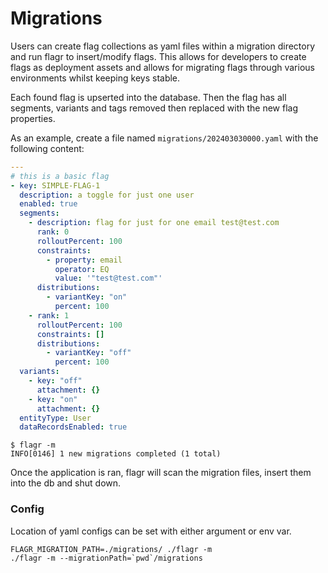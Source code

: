 # Migrations

Users can create flag collections as yaml files within a migration directory and run flagr to insert/modify flags. 
This allows for developers to create flags as deployment assets and allows for migrating flags through various environments whilst keeping keys stable.

Each found flag is upserted into the database. Then the flag has all segments, variants and tags removed then replaced with the new flag properties.

As an example, create a file named `migrations/202403030000.yaml` with the following content:
```yaml
---
# this is a basic flag
- key: SIMPLE-FLAG-1
  description: a toggle for just one user
  enabled: true
  segments:
    - description: flag for just for one email test@test.com
      rank: 0
      rolloutPercent: 100
      constraints:
        - property: email
          operator: EQ
          value: '"test@test.com"'
      distributions:
        - variantKey: "on"
          percent: 100
    - rank: 1
      rolloutPercent: 100
      constraints: []
      distributions:
        - variantKey: "off"
          percent: 100
  variants:
    - key: "off"
      attachment: {}
    - key: "on"
      attachment: {}
  entityType: User
  dataRecordsEnabled: true

```

```shell
$ flagr -m 
INFO[0146] 1 new migrations completed (1 total) 
```
Once the application is ran, flagr will scan the migration files, insert them into the db and shut down.

### Config
Location of yaml configs can be set with either argument or env var.
```
FLAGR_MIGRATION_PATH=./migrations/ ./flagr -m
./flagr -m --migrationPath=`pwd`/migrations
```
